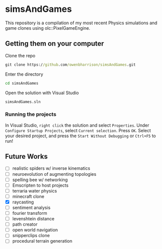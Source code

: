 # simsAndGames
This repository is a compilation of my most recent Physics simulations and game clones using olc::PixelGameEngine.

## Getting them on your computer
Clone the repo
```cmd
git clone https://github.com/owenbharrison/simsAndGames.git
```
Enter the directory
```cmd
cd simsAndGames
```
Open the solution with Visual Studio
```cmd
simsAndGames.sln
```

### Running the projects
In Visual Studio, `right click` the solution and select `Properties`.
Under `Configure Startup Projects`, select `Current selection`.
Press `OK`.
Select your desired project, and press the `Start Without Debugging` or `Ctrl+F5` to run!

## Future Works
- [ ] realistic spiders w/ inverse kinematics
- [ ] neuroevolution of augmenting topologies
- [ ] spelling bee w/ networking
- [ ] Emscripten to host projects
- [ ] terraria water physics
- [ ] minecraft clone
- [x] raycasting
- [ ] sentiment analysis
- [ ] fourier transform
- [ ] levenshtein distance
- [ ] path creator
- [ ] open world navigation
- [ ] snipperclips clone
- [ ] procedural terrain generation
